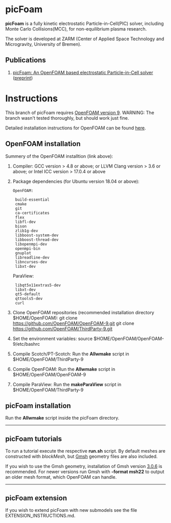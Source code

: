 # picFoam
**picFoam** is a fully kinetic electrostatic Particle-in-Cell(PIC) solver, including Monte Carlo Collisions(MCC), for non-equilibrium plasma research.

The solver is developed at ZARM (Center of Applied Space Technology and Microgravity, University of Bremen).

## Publications

1. [picFoam: An OpenFOAM based electrostatic Particle-in-Cell solver](https://doi.org/10.1016/j.cpc.2021.107853) ([preprint](http://arxiv.org/abs/2012.14724))

# Instructions

This branch of picFoam requires [OpenFOAM version 9](https://github.com/OpenFOAM/OpenFOAM-9).
WARNING: The branch wasn't tested thoroughly, but should work just fine.

Detailed installation instructions for OpenFOAM can be found [here](https://openfoam.org/download/source/).

## OpenFOAM installation

Summery of the OpenFOAM installtion (link above):

1. Compiler: GCC version > 4.8 or above; or LLVM Clang version > 3.6 or above; or Intel ICC version > 17.0.4 or above
2. Package dependencies (for Ubuntu version 18.04 or above):

       OpenFOAM:

		build-essential
		cmake
        git
        ca-certificates
        flex
        libfl-dev
        bison
        zlib1g-dev
        libboost-system-dev
        libboost-thread-dev
        libopenmpi-dev
        openmpi-bin
        gnuplot
        libreadline-dev
        libncurses-dev
        libxt-dev

	ParaView:

		libqt5x11extras5-dev
		libxt-dev
		qt5-default
		qttools5-dev
        curl

3. Clone OpenFOAM repositories (recommended installation directory $HOME/OpenFOAM):
    git clone https://github.com/OpenFOAM/OpenFOAM-9.git
    git clone https://github.com/OpenFOAM/ThirdParty-9.git

4. Set the environment variables:
    source $HOME/OpenFOAM/OpenFOAM-9/etc/bashrc

5. Compile Scotch/PT-Scotch: Run the **Allwmake** script in $HOME/OpenFOAM/ThirdParty-9
6. Compile OpenFOAM: Run the **Allwmake** script in $HOME/OpenFOAM/OpenFOAM-9
7. Compile ParaView: Run the **makeParaView** script in $HOME/OpenFOAM/ThirdParty-9

## picFoam installation

Run the **Allwmake** script inside the picFoam directory.

---
## picFoam tutorials

To run a tutorial execute the respective **run.sh** script.
By default meshes are constructed with *blockMesh*, but [Gmsh](https://gmsh.info/) geometry files are also included.

If you wish to use the Gmsh geometry, installation of Gmsh version [3.0.6](https://gmsh.info/bin/Linux/gmsh-3.0.6-Linux64.tgz) is recommended.
For newer versions run Gmsh with **-format msh22** to output an older mesh format, which OpenFOAM can handle.

---
## picFoam extension

If you wish to extend picFoam with new submodels see the file EXTENSION_INSTRUCTIONS.md.
